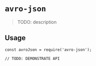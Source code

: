 # `avro-json`

> TODO: description

## Usage

```
const avroJson = require('avro-json');

// TODO: DEMONSTRATE API
```
